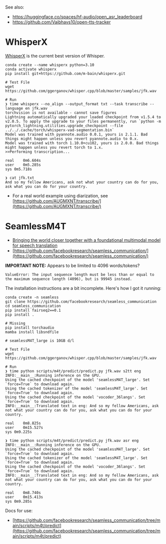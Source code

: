 See also:
- https://huggingface.co/spaces/hf-audio/open_asr_leaderboard
- https://github.com/Vaibhavs10/open-tts-tracker

# WhisperX
[WhisperX](https://github.com/m-bain/whisperX) is the current best version of Whisper.
```
conda create --name whisperx python=3.10
conda activate whisperx
pip install git+https://github.com/m-bain/whisperx.git

# Test File
wget https://github.com/ggerganov/whisper.cpp/blob/master/samples/jfk.wav

# Run
❯ time whisperx --no_align --output_format txt --task transcribe --language en jfk.wav
torchvision is not available - cannot save figures
Lightning automatically upgraded your loaded checkpoint from v1.5.4 to v2.0.5. To apply the upgrade to your files permanently, run `python -m pytorch_lightning.utilities.upgrade_checkpoint --file ../../.cache/torch/whisperx-vad-segmentation.bin`
Model was trained with pyannote.audio 0.0.1, yours is 2.1.1. Bad things might happen unless you revert pyannote.audio to 0.x.
Model was trained with torch 1.10.0+cu102, yours is 2.0.0. Bad things might happen unless you revert torch to 1.x.
>>Performing transcription...

real	0m6.604s
user	0m5.285s
sys	0m5.718s

❯ cat jfk.txt 
And so my fellow Americans, ask not what your country can do for you, ask what you can do for your country.
```
* For a real world example using diarization, see [https://github.com/AUGMXNT/transcribe/](https://github.com/AUGMXNT/transcribe/)


# SeamlessM4T
* [Bringing the world closer together with a foundational multimodal model for speech translation](https://ai.meta.com/blog/seamless-m4t/)
* [https://github.com/facebookresearch/seamless_communication/](https://github.com/facebookresearch/seamless_communication/)

**IMPORTANT NOTE:** Appears to be limited to 4096 words/tokens?
```
ValueError: The input sequence length must be less than or equal to the maximum sequence length (4096), but is 99945 instead.
```

The installation instructions are a bit incomplete. Here's how I got it running:
```
conda create -n seamless
git clone https://github.com/facebookresearch/seamless_communication
cd seamless_communication
pip install fairseq2==0.1
pip install .

# Missing
pip install torchaudio
mamba install libsndfile

# seamlessM4T_large is 10GB d/l

# Test File
wget https://github.com/ggerganov/whisper.cpp/blob/master/samples/jfk.wav

# Run
❯ time python scripts/m4t/predict/predict.py jfk.wav s2tt eng
INFO:__main__:Running inference on the GPU.
Using the cached checkpoint of the model 'seamlessM4T_large'. Set `force=True` to download again.
Using the cached tokenizer of the model 'seamlessM4T_large'. Set `force=True` to download again.
Using the cached checkpoint of the model 'vocoder_36langs'. Set `force=True` to download again.
INFO:__main__:Translated text in eng: And so my fellow Americans, ask not what your country can do for you, ask what you can do for your country.

real	0m8.825s
user	0m15.527s
sys	0m9.225s

❯ time python scripts/m4t/predict/predict.py jfk.wav asr eng
INFO:__main__:Running inference on the GPU.
Using the cached checkpoint of the model 'seamlessM4T_large'. Set `force=True` to download again.
Using the cached tokenizer of the model 'seamlessM4T_large'. Set `force=True` to download again.
Using the cached checkpoint of the model 'vocoder_36langs'. Set `force=True` to download again.
INFO:__main__:Translated text in eng: And so my fellow Americans, ask not what your country can do for you, ask what you can do for your country.

real	0m8.740s
user	0m15.413s
sys	0m9.285s
```

Docs for use:
* [https://github.com/facebookresearch/seamless_communication/tree/main/scripts/m4t/predict](https://github.com/facebookresearch/seamless_communication/tree/main/scripts/m4t/predict)